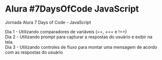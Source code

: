# Alura #7DaysOfCode JavaScript
Jornada Alura 7 Days of Code - JavaScript

Dia 1 - Utilizando comparadores de variáveis (==, === e !==) <br />
Dia 2 - Utilizando prompt para capturar a respostas do usuário e exibir na tela. <br />
Dia 3 - Utilizando controles de fluxo para montar uma mensagem de acordo com as respostas do usuário
